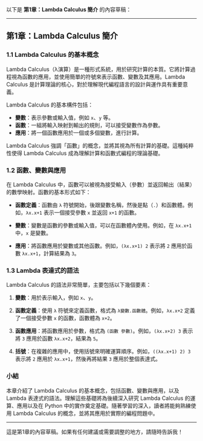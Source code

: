 以下是 **第1章：Lambda Calculus 簡介** 的內容草稿：

---

## 第1章：Lambda Calculus 簡介

### 1.1 Lambda Calculus 的基本概念

Lambda Calculus（λ演算）是一種形式系統，用於研究計算的本質。它將計算過程視為函數的應用，並使用簡單的符號來表示函數、變數及其應用。Lambda Calculus 是計算理論的核心，對於理解現代編程語言的設計與運作具有重要意義。

Lambda Calculus 的基本構件包括：

- **變數**：表示參數或輸入值，例如 `x`、`y` 等。
- **函數**：一組將輸入映射到輸出的規則，可以接受變數作為參數。
- **應用**：將一個函數應用於一個或多個變數，進行計算。

Lambda Calculus 強調「函數」的概念，並將其視為所有計算的基礎。這種純粹性使得 Lambda Calculus 成為理解計算和函數式編程的理論基礎。

### 1.2 函數、變數與應用

在 Lambda Calculus 中，函數可以被視為接受輸入（參數）並返回輸出（結果）的數學映射。函數的基本形式如下：

- **函數定義**：函數由 `λ` 符號開始，後跟變數名稱，然後是點（`.`）和函數體。例如，`λx.x+1` 表示一個接受參數 `x` 並返回 `x+1` 的函數。

- **變數**：變數是函數的參數或輸入值，可以在函數體內使用。例如，在 `λx.x+1` 中，`x` 是變數。

- **應用**：將函數應用於變數或其他函數。例如，`(λx.x+1) 2` 表示將 `2` 應用於函數 `λx.x+1`，計算結果為 `3`。

### 1.3 Lambda 表達式的語法

Lambda Calculus 的語法非常簡單，主要包括以下幾個要素：

1. **變數**：用於表示輸入，例如 `x`、`y`。

2. **函數定義**：使用 `λ` 符號來定義函數，格式為 `λ變數.函數體`。例如，`λx.x+2` 定義了一個接受參數 `x` 的函數，函數體為 `x+2`。

3. **函數應用**：將函數應用於參數，格式為 `(函數 參數)`。例如，`(λx.x+2) 3` 表示將 `3` 應用於函數 `λx.x+2`，結果為 `5`。

4. **括號**：在複雜的應用中，使用括號來明確運算順序。例如，`((λx.x+1) 2) 3` 表示將 `2` 應用於 `λx.x+1`，然後再將結果 `3` 應用於整個表達式。

### 小結

本章介紹了 Lambda Calculus 的基本概念，包括函數、變數與應用，以及 Lambda 表達式的語法。理解這些基礎將為後續深入研究 Lambda Calculus 的運算、應用以及在 Python 中的實作奠定基礎。隨著學習的深入，讀者將能夠熟練使用 Lambda Calculus 的概念，並將其應用於實際的編程問題中。

---

這是第1章的內容草稿。如果有任何建議或需要調整的地方，請隨時告訴我！